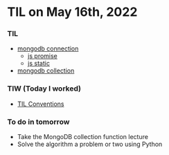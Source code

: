 # **TIL on May 16th, 2022**

### TIL
- [mongodb connection](../../Library%20and%20Framework/MongoDB/connection-05-16-2022.md)
  * [js promise](../../Languages/JavaScript/promise-05-16-2022.md)
  * [js static](../../Languages/JavaScript/static-in-class-05-16-2022.md)
- [mongodb collection](../../Library%20and%20Framework/MongoDB/collection-05-16-2022.md)

### TIW (Today I worked)
- [TIL Conventions](../../conventions.md)

### To do in tomorrow
- Take the MongoDB collection function lecture
- Solve the algorithm a problem or two using Python